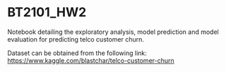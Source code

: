 # BT2101_HW2
Notebook detailing the exploratory analysis, model prediction and model evaluation for predicting telco customer churn.  

Dataset can be obtained from the following link: https://www.kaggle.com/blastchar/telco-customer-churn 
 

